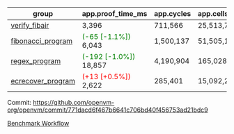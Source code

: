 | group | app.proof_time_ms | app.cycles | app.cells_used | leaf.proof_time_ms | leaf.cycles | leaf.cells_used |
| -- | -- | -- | -- | -- | -- | -- |
| [verify_fibair](https://github.com/openvm-org/openvm/blob/benchmark-results/benchmarks-pr/1232/verify_fibair-771dacd6f467b6641c706bd40f456753ad21bdc9.md) | 3,396 |  711,566 |  25,513,765 |- | - | - |
| [fibonacci_program](https://github.com/openvm-org/openvm/blob/benchmark-results/benchmarks-pr/1232/fibonacci-771dacd6f467b6641c706bd40f456753ad21bdc9.md) |<span style='color: green'>(-65 [-1.1%])</span> 6,043 |  1,500,137 |  51,505,102 |- | - | - |
| [regex_program](https://github.com/openvm-org/openvm/blob/benchmark-results/benchmarks-pr/1232/regex-771dacd6f467b6641c706bd40f456753ad21bdc9.md) |<span style='color: green'>(-192 [-1.0%])</span> 18,857 |  4,190,904 |  165,028,173 |- | - | - |
| [ecrecover_program](https://github.com/openvm-org/openvm/blob/benchmark-results/benchmarks-pr/1232/ecrecover-771dacd6f467b6641c706bd40f456753ad21bdc9.md) |<span style='color: red'>(+13 [+0.5%])</span> 2,622 |  285,401 |  15,092,297 |- | - | - |


Commit: https://github.com/openvm-org/openvm/commit/771dacd6f467b6641c706bd40f456753ad21bdc9

[Benchmark Workflow](https://github.com/openvm-org/openvm/actions/runs/12856151117)

